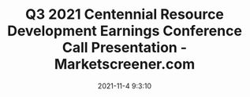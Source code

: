 ---
"title": "Q3 2021 Centennial Resource Development Earnings Conference Call Presentation - Marketscreener.com"
"date": "2021-11-4 9:3:10"
"feed_name": "GOOGLENEWSDRILLING"
"feed_website": "https://news.google.com/search?q=drilling%2Bincident&hl=en-US&gl=US&ceid=US:en"
"feed_rss": "https://news.google.com/rss/search?q=drilling%2Bincident&hl=en-US&gl=US&ceid=US:en"
"link": "https://www.marketscreener.com/quote/stock/CENTENNIAL-RESOURCE-DEVEL-31877736/news/Q3-2021-Centennial-Resource-Development-Earnings-Conference-Call-Presentation-36895223/"
"source": "{'href': 'https://www.marketscreener.com', 'title': 'Marketscreener.com'}"
"file": "_posts/2021-1-1-23657238596fc1a2f14e7e02db08561a2a86b1af.md"
"accident": "0"
"drilling": "0"
"dead": "0"
"injured": "0"
"arrested": "0"
"place": "unknown place"
"where": "unknown site"
"causes": "unknown"
"place_uri": "unknown place"
---